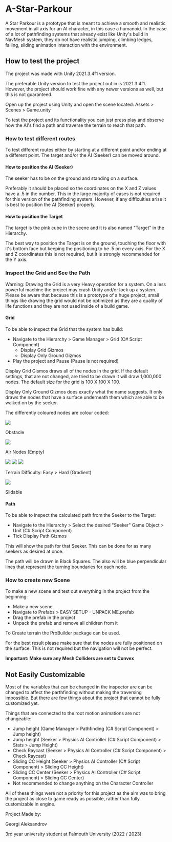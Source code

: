 # **A-Star-Parkour**

A Star Parkour is a prototype that is meant to achieve a smooth and realistic movement in all axis for an AI character, in this case a humanoid. In the case of a lot of pathfinding systems that already exist like Unity's build in NavMesh system, they do not have realistic jumping, climbing ledges, falling, sliding animation interaction with the environment.

## **How to test the project**

The project was made with Unity 2021.3.4f1 version.

The preferable Unity version to test the project out in is 2021.3.4f1. However, the project should work fine with any newer versions as well, but this is not guaranteed.

Open up the project using Unity and open the scene located: Assets > Scenes > Game.unity

To test the project and its functionality you can just press play and observe how the AI's find a path and traverse the terrain to reach that path.

### **How to test different routes**

To test different routes either by starting at a different point and/or ending at a different point. 
The target and/or the AI (Seeker) can be moved around.

#### **How to position the AI (Seeker)**

The seeker has to be on the ground and standing on a surface.

Preferably it should be placed so the coordinates on the X and Z values have a .5 in the number. 
This in the large majority of cases is not required for this version of the pathfinding system.
However, if any difficulties arise it is best to position the AI (Seeker) properly.

#### **How to position the Target**

The target is the pink cube in the scene and it is also named "Target" in the Hierarchy.

The best way to position the Target is on the ground, touching the floor with it's bottom face but keeping the positioning to be .5 on every axis.
For the X and Z coordinates this is not required, but it is strongly recommended for the Y axis.

### **Inspect the Grid and See the Path**

Warning: Drawing the Grid is a very Heavy operation for a system. On a less powerful machine the project may crash Unity and/or lock up a system. 
Please be aware that because this is a prototype of a huge project, small things like drawing the grid would not be optimized as they are a quality of life functions and they are not used inside of a build game.

#### **Grid**

To be able to inspect the Grid that the system has build:
- Navigate to the Hierarchy > Game Manager > Grid (C# Script Component)
  - Display Grid Gizmos
  - Display Only Ground Gizmos
- Play the project and Pause (Pause is not required)

Display Grid Gismos draws all of the nodes in the grid. If the default settings, that are not changed, are tried to be drawn it will draw 1,000,000 nodes. The default size for the grid is 100 X 100 X 100.

Display Only Ground Gizmos does exactly what the name suggests. It only draws the nodes that have a surface underneath them which are able to be walked on by the seeker.

The differently coloured nodes are colour coded:

<!-- <div style="display: flex; gap: 1rem; align-items: center;">
    <div style="display: flex; gap: 1rem;">
        <div style="width: 2rem; height: 2rem; background: red; border-radius: 15%; margin-left: 1rem; margin-bottom: 1rem;">
        </div>
    </div>
    <p> Obstacle</p>
</div>
<div style="display: flex; gap: 1rem; align-items: center;">
    <div style="display: flex; gap: 1rem;">
        <div style="width: 2rem; height: 2rem; background: cyan; border-radius: 15%; margin-left: 1rem; margin-bottom: 1rem;">
        </div>
        </div>
    <p> Air Nodes (Empty)</p>
</div>
<div style="display: flex; gap: 1rem; align-items: center;">
    <div style="display: flex; gap: 1rem;">
        <div style="width: 2rem; height: 2rem; background: white; border-radius: 15%; margin-left: 1rem; margin-bottom: 1rem;">
        </div>
        <div style="width: 2rem; height: 2rem; background: gray; border-radius: 15%; margin-bottom: 1rem;">
        </div> 
        <div style="width: 2rem; height: 2rem; background: black; border-radius: 15%; margin-bottom: 1rem;">
        </div>
    </div> 
    <p> Terrain Difficulty: Easy > Hard (Gradient)</p>
</div>
<div style="display: flex; gap: 1rem; align-items: center;">
    <div style="display: flex; gap: 1rem;">
        <div style="width: 2rem; height: 2rem; background: lime; border-radius: 15%; margin-left: 1rem; margin-bottom: 1rem;">
        </div>
    </div>
    <p> Slidable</p>
</div> -->

![](https://placehold.co/30x30/red/red.png) 

Obstacle

![](https://placehold.co/30x30/cyan/cyan.png) 

Air Nodes (Empty)

![](https://placehold.co/30x30/white/white.png) ![](https://placehold.co/30x30/gray/gray.png) ![](https://placehold.co/30x30/black/black.png)

Terrain Difficulty: Easy > Hard (Gradient)

![](https://placehold.co/30x30/lime/lime.png) 

Slidable 

#### **Path**

To be able to inspect the calculated path from the Seeker to the Target:
- Navigate to the Hierarchy > Select the desired "Seeker" Game Object > Unit (C# Script Component)
- Tick Display Path Gizmos

This will show the path for that Seeker. This can be done for as many seekers as desired at once.

The path will be drawn in Black Squares.
The also will be blue perpendicular lines that represent the turning boundaries for each node.

### **How to create new Scene**

To make a new scene and test out everything in the project from the beginning:

- Make a new scene
- Navigate to Prefabs > EASY SETUP - UNPACK ME.prefab
- Drag the prefab in the project
- Unpack the prefab and remove all children from it
  
To Create terrain the ProBuilder package can be used.

For the best result please make sure that the nodes are fully positioned on the surface. This is not required but the navigation will not be perfect.

**Important: Make sure any Mesh Colliders are set to Convex**

## **Not Easily Customizable**

Most of the variables that can be changed in the inspector are can be changed to affect the parthfinding without making the traversing impossible. But there are few things about the project that cannot be fully customized yet.

Things that are connected to the root motion animations are not changeable:
- Jump height (Game Manager > Pathfinding (C# Script Component) > Jump height)
- Jump height (Seeker > Physics AI Controller (C# Script Component) > Stats > Jump Height)
- Check Raycast (Seeker > Physics AI Controller (C# Script Component) > Check Raycast)
- Sliding CC Height (Seeker > Physics AI Controller (C# Script Component) > Sliding CC Height)
- Sliding CC Center (Seeker > Physics AI Controller (C# Script Component) > Sliding CC Center)
- Not recommended to change anything on the Character Controller

All of these things were not a priority for this project as the aim was to bring the project as close to game ready as possible, rather than fully customizable in engine.

Project Made by:

Georgi Aleksandrov

3rd year university student at Falmouth University (2022 / 2023)
